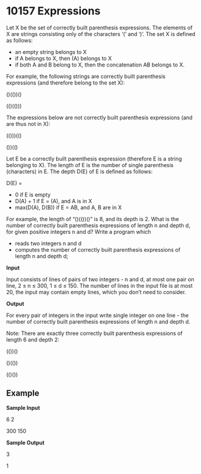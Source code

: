 # 10157 Expressions

Let X be the set of correctly built parenthesis expressions. The elements of X are strings consisting only of the characters ‘(’ and ‘)’. The set X is defined as follows:
* an empty string belongs to X
* if A belongs to X, then (A) belongs to X
* if both A and B belong to X, then the concatenation AB belongs to X.

For example, the following strings are correctly built parenthesis expressions (and therefore belong to the set X):

()(())()

(()(()))

The expressions below are not correctly built parenthesis expressions (and are thus not in X):

(()))(()

())(()

Let E be a correctly built parenthesis expression (therefore E is a string belonging to X). The length of E is the number of single parenthesis (characters) in E. The depth D(E) of E is defined as follows:

D(E) =
* 0 if E is empty
* D(A) + 1 if E = (A), and A is in X
* max(D(A), D(B)) if E = AB, and A, B are in X

For example, the length of “()(())()” is 8, and its depth is 2. What is the number of correctly built parenthesis expressions of length n and depth d, for given positive integers n and d? Write a program which
* reads two integers n and d
* computes the number of correctly built parenthesis expressions of length n and depth d;

**Input**

Input consists of lines of pairs of two integers - n and d, at most one pair on line, 2 ≤ n ≤ 300, 1 ≤ d ≤ 150. The number of lines in the input file is at most 20, the input may contain empty lines, which you don’t need to consider.

**Output**

For every pair of integers in the input write single integer on one line - the number of correctly built parenthesis expressions of length n and depth d.

Note: There are exactly three correctly built parenthesis expressions of length 6 and depth 2:

(())()

()(())

(()())

## Example

**Sample Input**

6 2

300 150

**Sample Output**

3

1
